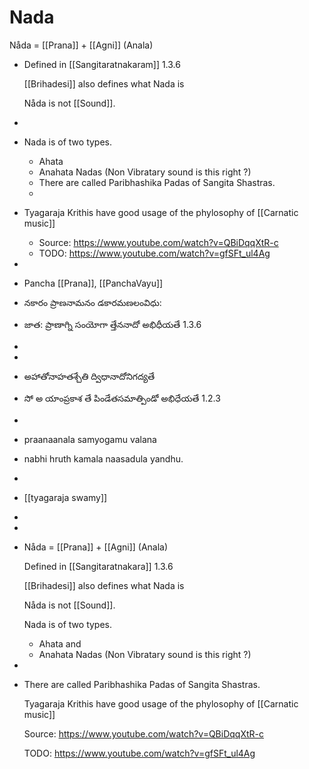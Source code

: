 # Nada

Nåda = [[Prana]] + [[Agni]] (Anala)
 - Defined in [[Sangitaratnakaram]] 1.3.6
   
   [[Brihadesi]] also defines what Nada is
   
   Nåda is not [[Sound]].
-

- Nada is of two types.
 	- Ahata
 	- Anahata Nadas (Non Vibratary sound is this right ?)
 	- There are called Paribhashika Padas of Sangita Shastras.
 	-
- Tyagaraja Krithis have good usage of the phylosophy of [[Carnatic music]]
 	- Source: <https://www.youtube.com/watch?v=QBiDqqXtR-c>
 	- TODO: <https://www.youtube.com/watch?v=gfSFt_ul4Ag>
-
- Pancha [[Prana]], [[PanchaVayu]]
- నకారం ప్రాణనామనం డకారమణలంవిధు:
- జాత: ప్రాణాగ్ని సంయోగా త్తేననాదో అభిధీయతే 1.3.6
-
-
- అహాతోనాహతశ్చేతి  ద్విధానాదోనిగద్యతే
- సో అ యాంప్రకాశ తే పిండేతసమాత్పిండో అభిధేయతే 1.2.3
-
- praanaanala samyogamu valana
- nabhi hruth kamala naasadula yandhu.
-
- [[tyagaraja swamy]]
-
-
- Nåda = [[Prana]] + [[Agni]] (Anala)
  
  Defined in [[Sangitaratnakara]] 1.3.6
  
  [[Brihadesi]] also defines what Nada is
  
  Nåda is not [[Sound]].
  
  Nada is of two types.
 	- Ahata and
 	- Anahata Nadas (Non Vibratary sound is this right ?)
-
- There are called Paribhashika Padas of Sangita Shastras.
  
  Tyagaraja Krithis have good usage of the phylosophy of [[Carnatic music]]
  
  Source: <https://www.youtube.com/watch?v=QBiDqqXtR-c>
  
  TODO: <https://www.youtube.com/watch?v=gfSFt_ul4Ag>
